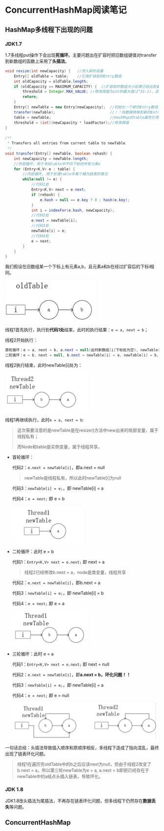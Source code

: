 # ConcurrentHashMap阅读笔记

## HashMap多线程下出现的问题

### JDK1.7

1.7多线程put操作下会出现**死循环**。主要问题出在扩容时把旧数组键值对transfer到新数组的函数上采用了**头插法**。

```java
void resize(int newCapacity) {   //传入新的容量
    Entry[] oldTable = table;    //引用扩容前的Entry数组
    int oldCapacity = oldTable.length;         
    if (oldCapacity == MAXIMUM_CAPACITY) {  //扩容前的数组大小如果已经达到最大(2^30)了
        threshold = Integer.MAX_VALUE; //修改阈值为int的最大值(2^31-1)，这样以后就不会扩容了
        return;
    } 
    Entry[] newTable = new Entry[newCapacity];  //初始化一个新的Entry数组
    transfer(newTable);                         //！！将数据转移到新的Entry数组里
    table = newTable;                           //HashMap的table属性引用新的Entry数组
    threshold = (int)(newCapacity * loadFactor);//修改阈值
}

/**
 * Transfers all entries from current table to newTable. 
 */
void transfer(Entry[] newTable, boolean rehash) {
    int newCapacity = newTable.length;
    //外层循环，用于寻找table中不同下标的所有元素e
    for (Entry<K,V> e : table) {
        //内层循环, 用于处理table中某个桶为链表的情况
        while(null != e) {
            //代码1处
            Entry<K,V> next = e.next;
            if (rehash) {
                e.hash = null == e.key ? 0 : hash(e.key);
            }
            int i = indexFor(e.hash, newCapacity);
            //代码2处
            e.next = newTable[i];
            //代码3处
            newTable[i] = e;
            //代码4处
            e = next;
        } 
    }
}
```

我们假设在旧数组某一个下标上有元素a,b，且元素a和b在经过扩容后的下标i相同。

<img src = './img/原链表.png'>

线程1首先执行，执行到**代码1处**结束，此时的执行结果：`e = a, next = b`；

线程2开始执行：

```Java
首轮循环：e = a, next = b, a.next = null(此时新数组[i]下标处为空), newTable[i] = a, e = b;
二轮循环：e = b, next = null, b.next = newTable[i] = a, newTable[i] = b, e = null
```

线程2执行结束，此时newTable[i]处为：

<img src = "./img/线程2.png">

线程1再继续执行，此时`e = a, next = b`:

> 这次需要注意的是newTable是在resize()方法中new出来的局部变量，属于线程私有；
>
> 而Node和table是实例变量，属于线程共享。

- 首轮循环：

  代码2：`e.next = newTable[i]`，即a.next = null

  > newTable是线程私有，所以此时newTable[i]为null

  代码3：`newTable[i] = e;`，即 newTable[i] = a

  代码4：`e = next;` 即 e = b

  <img src = "./img/线程1循环一.png">

- 二轮循环：此时 e = b

  代码1：`Entry<K,V> next = e.next;` 即 next = a

  > 线程2已经修改b.next = a，node是类变量，线程共享

  代码2：`e.next = newTable[i]`，即b.next = a

  代码3：`newTable[i] = e;`，即 newTable[i] = b

  代码4：`e = next;` 即 e = a

  <img src = "./img/线程1循环二.png">

- 三轮循环：此时 e = a

  代码1：`Entry<K,V> next = e.next;` 即 next = null

  代码2：`e.next = newTable[i]`，即**a.next = b，环化问题！！**

  代码3：`newTable[i] = e;`，即 newTable[i] = a

  代码4：`e = next;` 即 e = null

  <img src = "./img/环化.png">

一句话总结：头插法导致插入顺序和原顺序相反，多线程下造成了指向混乱，最终出现了链表环化问题。

> 线程1在遍历完oldTable中的b之后应该next为null，但由于线程2改变了b.next = a，所以第三轮newTable为e = a, a.next = b即把已经存在于newTable中的a结点头插入链表，导致环化。

### JDK 1.8

JDK1.8改头插法为尾插法，不再存在链表环化问题，但多线程下仍然存在**数据丢失**等问题。

## ConcurrentHashMap

